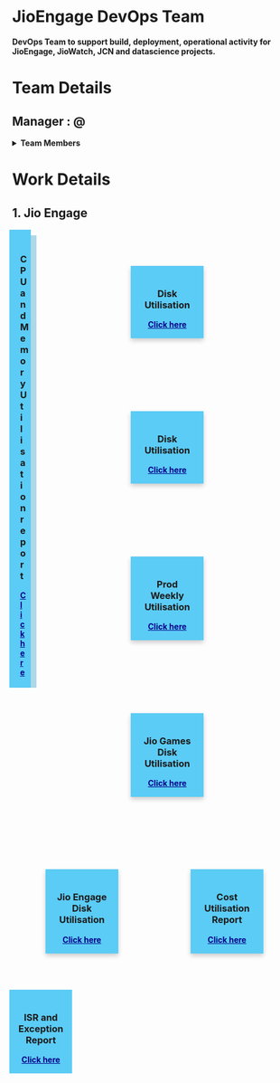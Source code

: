 <h1><b>JioEngage DevOps Team</h1>
<p>DevOps Team to support build, deployment, operational activity for JioEngage, JioWatch, JCN and datascience projects.</p>
<h1><b>Team Details</h1>
<h2><b> Manager : @<IN\Deepak10.Sahu> </h2>
<details>
  <summary>Team Members</summary>

  - [ ] @<IN\Gopi.Vanimireddy> 
  - [ ] @<IN\Manikandan1.D> 
  - [ ] @<IN\Ravi.Guntuka> 
  - [ ] @<IN\Siddhartha.K> 
  - [ ] @<IN\Madduri.Sivareddy> 
  - [ ] @<IN\Parth2.Modi> 
  - [ ] @<IN\Sherin.Shibu> 
</details>

<h1><b>Work Details</h1>
<h2> <b>1. Jio Engage</h2>
<div class="row" style="margin: 0 -5px"; display:block>
  <div class="column" style="float: left;
 ">
    <div class="card" style="box-shadow: 10px 10px lightblue;
 width: 25%;
  padding: 12.5% 12.5%;
  text-align: center;
  background: #5bccf6;
box-sizing: border-box;
"
>
      <h3>CPU and<br> Memory Utilisation<br> report</h3>
      <a href="https://rilcloud.sharepoint.com/:x:/s/Jio-Engage-DevOps/EW7XGEDU-spPh34f65htvvcBCa8YyvW5A-lNSnbcVCpAlQ?e=qnqpA7" target="_blank" style="color:#00008B"><b>Click here</a>
    </div>
  </div>

  <div class="column" style="float: left;
  width: 25%;
  padding: 12.5% 12.5%" >
    <div class="card" style="box-shadow: 0 4px 8px 0 rgba(0, 0, 0, 0.2);
  padding: 16px;
  text-align: center;
  background-color: #5bccf6;
box-sizing: border-box;"
>
      <h3>Disk <br>Utilisation</h3>
     <a href=" https://rilcloud.sharepoint.com/:x:/s/Jio-Engage-DevOps/EX5nL2GsNLxAhQQ9ttTyVSkBJTnug5Dm7_vmvjOcZaDrvQ?e=GC2mby" target="_blank" style="color:#00008B"><b>Click here</a>
    </div>
  </div>
  

  <div class="column" style="float: left;
  width: 25%;
  padding: 12.5% 12.5%;">
    <div class="card" style="box-shadow: 0 4px 8px 0 rgba(0, 0, 0, 0.2);
  padding: 16px;
  text-align: center;
  background-color: #5bccf6;
box-sizing: border-box;"
>
      <h3>Disk<br> Utilisation</h3>
  <a href="https://rilcloud.sharepoint.com/:x:/s/Jio-Engage-DevOps/ESWA7lQW7LtDjURslN_MxsEBBjL7sotM3x8Zt_TRDkfeQQ?e=OtRi5y" target="_blank" style="color:#00008B"><b>Click here</a>
    </div>
  </div>
  
  <div class="column" style="float: left;
  width: 25%;
  padding: 12.5% 12.5%;">
    <div class="card" style="box-shadow: 0 4px 8px 0 rgba(0, 0, 0, 0.2);
  padding: 16px;
  text-align: center;
  background-color: #5bccf6;
box-sizing: border-box;"
>
      <h3>Prod Weekly<br> Utilisation</h3>
      <a href="https://rilcloud.sharepoint.com/:x:/s/Jio-Engage-DevOps/ESWA7lQW7LtDjURslN_MxsEBBjL7sotM3x8Zt_TRDkfeQQ?e=OtRi5y" target="_blank" style="color:#00008B" ><b>Click here</a>
    </div>
  </div>
</div>


<div class="row" style="margin: 0 -5px";>
  <div class="column" style="float: left;
  width: 25%;
  padding: 12.5% 12.5%;">
    <div class="card" style="box-shadow: 0 4px 8px 0 rgba(0, 0, 0, 0.2);
  padding: 16px;
  text-align: center;
  background-color: #5bccf6;
box-sizing: border-box;"
>
      <h3>Jio Games<br> Disk<br> Utilisation</h3>
      <a href="https://rilcloud.sharepoint.com/:x:/s/JioGames-DevOps/EajdjJZxQx1NpDsJgETeh64BzZGdrDJHu-kFuGKQWqlMuA?e=dbeYr0" target="_blank" style="color:#00008B" ><b>Click here</a>
    </div>
  </div>

  <div class="column" style="float: left;
  width: 25%;
  padding: 12.5% 12.5%;" >
    <div class="card" style="box-shadow: 0 4px 8px 0 rgba(0, 0, 0, 0.2);
  padding: 16px;
  text-align: center;
  background-color: #5bccf6;
box-sizing: border-box;"
>
      <h3>Jio Engage <br>Disk<br>Utilisation</h3>
     <a href="https://rilcloud.sharepoint.com/:x:/s/Jio-Engage-DevOps/EX5nL2GsNLxAhQQ9ttTyVSkBJTnug5Dm7_vmvjOcZaDrvQ?e=GC2mby" target="_blank" style="color:#00008B"><b>Click here</a>
    </div>
  </div>
  
  <div class="column" style="float: left;
  width: 25%;
  padding: 12.5% 12.5%;">
    <div class="card" style="box-shadow: 0 4px 8px 0 rgba(0, 0, 0, 0.2);
  padding: 16px;
  text-align: center;
  background-color: #5bccf6;
box-sizing: border-box;"
>
      <h3>Cost<br>Utilisation<br>Report</h3>
  <a href="https://rilcloud.sharepoint.com/:x:/s/Jio-Engage-DevOps/Ea10k5_SXtZJpxtdazawJKwBI6ZfIZEKTvkqnXs3vsoRQw?e=0CBPz3" target="_blank" style="color:#00008B"><b>Click here</a>
    </div>
  </div>
  
  <div class="column" style="float: left;
  width: 25%
  padding: 12.5% 12.5%;">
    <div class="card" style="box-shadow: 0 4px 8px 0 rgba(0, 0, 0, 0.2);
  padding: 16px;
  text-align: center;
  background-color: #5bccf6;
box-sizing: border-box;"
>
      <h3>ISR and<br>Exception<br>Report</h3>
      <a href="https://rilcloud.sharepoint.com/:x:/s/Jio-Engage-DevOps/EXN_hkqXk5pFlopRiSsMpaQBkAl1ThULRuTCITIOjPMTkA?e=1DIN1B" target="_blank" style="color:#00008B"><b>Click here</a>
    </div>
  </div>
</div>









